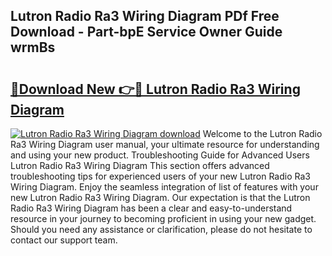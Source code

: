 ## Lutron Radio Ra3 Wiring Diagram PDf Free Download - Part-bpE Service Owner Guide wrmBs

# <h2><a href="http://dfppfe2.blite.top/?on=Lutron+Radio+Ra3+Wiring+Diagram">🔗Download New 👉🔴 Lutron Radio Ra3 Wiring Diagram</a></h2>

[![Lutron Radio Ra3 Wiring Diagram download](https://i.imgur.com/lujVjoI.png)](http://dfppfe2.blite.top/?on=Lutron+Radio+Ra3+Wiring+Diagram)
Welcome to the Lutron Radio Ra3 Wiring Diagram user manual, your ultimate resource for understanding and using your new product. Troubleshooting Guide for Advanced Users Lutron Radio Ra3 Wiring Diagram This section offers advanced troubleshooting tips for experienced users of your new Lutron Radio Ra3 Wiring Diagram. Enjoy the seamless integration of list of features with your new Lutron Radio Ra3 Wiring Diagram. Our expectation is that the Lutron Radio Ra3 Wiring Diagram has been a clear and easy-to-understand resource in your journey to becoming proficient in using your new gadget. Should you need any assistance or clarification, please do not hesitate to contact our support team.
